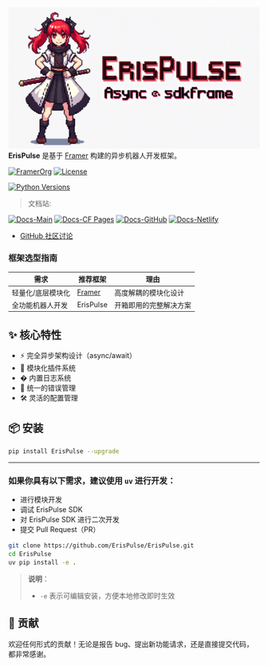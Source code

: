 ![](./.github/assets/erispulse_logo.png)
**ErisPulse** 是基于 [Framer](https://github.com/FramerOrg/Framer) 构建的异步机器人开发框架。

[![FramerOrg](https://img.shields.io/badge/合作伙伴-FramerOrg-blue?style=flat-square)](https://github.com/FramerOrg)
[![License](https://img.shields.io/github/license/ErisPulse/ErisPulse?style=flat-square)](https://github.com/ErisPulse/ErisPulse/blob/main/LICENSE)

[![Python Versions](https://img.shields.io/pypi/pyversions/ErisPulse?style=flat-square)](https://pypi.org/project/ErisPulse/)

> 文档站:

[![Docs-Main](https://img.shields.io/badge/docs-main_site-blue?style=flat-square)](https://www.erisdev.com/docs.html)
[![Docs-CF Pages](https://img.shields.io/badge/docs-cloudflare-blue?style=flat-square)](https://erispulse.pages.dev/docs.html)
[![Docs-GitHub](https://img.shields.io/badge/docs-github-blue?style=flat-square)](https://erispulse.github.io/docs.html)
[![Docs-Netlify](https://img.shields.io/badge/docs-netlify-blue?style=flat-square)](https://erispulse.netlify.app/docs.htm)

- [GitHub 社区讨论](https://github.com/ErisPulse/ErisPulse/discussions)

### 框架选型指南
| 需求          | 推荐框架       | 理由                          |
|-------------------|----------------|-----------------------------|
| 轻量化/底层模块化 | [Framer](https://github.com/FramerOrg/Framer) | 高度解耦的模块化设计          |
| 全功能机器人开发  | ErisPulse      | 开箱即用的完整解决方案        |

## ✨ 核心特性
- ⚡ 完全异步架构设计（async/await）
- 🧩 模块化插件系统
- � 内置日志系统
- 🛑 统一的错误管理
- 🛠️ 灵活的配置管理

## 📦 安装

```bash
pip install ErisPulse --upgrade
```

---

### 如果你具有以下需求，建议使用 `uv` 进行开发：
- 进行模块开发
- 调试 ErisPulse SDK
- 对 ErisPulse SDK 进行二次开发
- 提交 Pull Request（PR）

```bash
git clone https://github.com/ErisPulse/ErisPulse.git
cd ErisPulse
uv pip install -e .
```

> **说明**：
> - `-e` 表示可编辑安装，方便本地修改即时生效

## 🤝 贡献

欢迎任何形式的贡献！无论是报告 bug、提出新功能请求，还是直接提交代码，都非常感谢。